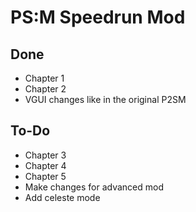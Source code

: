 # PS:M Speedrun Mod

## Done
- Chapter 1
- Chapter 2
- VGUI changes like in the original P2SM

## To-Do
- Chapter 3
- Chapter 4
- Chapter 5
- Make changes for advanced mod
- Add celeste mode
